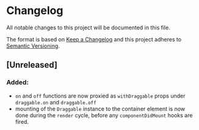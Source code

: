 # Changelog
All notable changes to this project will be documented in this file.

The format is based on [Keep a Changelog](http://keepachangelog.com/en/1.0.0/)
and this project adheres to [Semantic Versioning](http://semver.org/spec/v2.0.0.html).

## [Unreleased]

### Added:
- `on` and `off` functions are now proxied as `withDraggable` props under `draggable.on` and `draggable.off`
- mounting of the `Draggable` instance to the container element is now done during the `render` cycle, before any `componentDidMount` hooks are fired.
